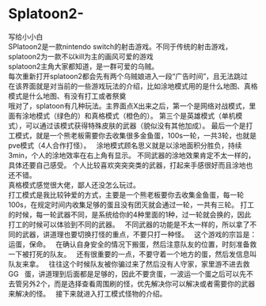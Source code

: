 # Splatoon2-
写给小小白  
SPlatoon2是一款nintendo switch的射击游戏。不同于传统的射击游戏，splatoon2为一款不以kill为主的画风可爱的游戏    
splatoon2主角大家都知道，是一群可爱的乌贼。    
每次重新打开splatoon2都会先有两个乌贼娘进入一段“广告时间”，且无法跳过    
在该界面就是对当前的一些游戏玩法的介绍，比如涂地模式用的是什么地图、真格模式是什么地图、有没有打工或者祭奠  
哦对了，splatoon有几种玩法。主界面点X出来之后，第一个是网络对战模式，里面有涂地模式（绿色的）和真格模式（橙色的）。
第三个是英雄模式（单机模式），可以通过该模式获得特殊皮肤的武器（貌似没有其他加成）。
最后一个是打工模式，就是一个熊老板需要你去收集很多金鱼蛋，100s一轮，一共3轮，也就是pve模式（4人合作打怪）。  
涂地模式顾名思义就是以涂地面积分胜负，持续3min，个人的涂地效率在右上角有显示。
不同武器的涂地效果肯定不太一样的，具体还要自己感受。
个人比较喜欢突突突类的武器，打起来手感很好而且涂地也还不错。  
真格模式感觉很大佬，鄙人还没怎么玩过。  
打工模式是我比较钟爱的方式，主要是一个熊老板要你去收集金鱼蛋，每一轮100s，在规定时间内收集足够的蛋且没有团灭就会通过一轮，一共有三轮。
打工的时候，每一轮武器不同，是系统给你的4种里面的1种，过一轮就会换的，因此打工的时候可以体验到不同的武器。  
不同武器的功能是不太一样的，所以拿了不同的武器，讲道理也要切换打怪的重点，不要只打一种怪。  
这个游戏的宗旨是：运蛋，保命。  
在确认自身安全的情况下搬蛋，然后注意队友的位置，时刻准备救一下被打死的队友。  
还有很重要的一点，不要守着一个地方的蛋，然后发信息叫队友来拿。  
往往这个时候队友被你骗过来了然后没有人守家，家里游不进去救GG  
蛋，讲道理到后面都是足够的，因此不要贪蛋，一波运一个蛋之后可以先不去管另外2个，而是选择查看周围刷的怪，优先解决你可以解决或者需要你的武器来解决的怪。  
接下来就进入打工模式怪物的介绍。  
